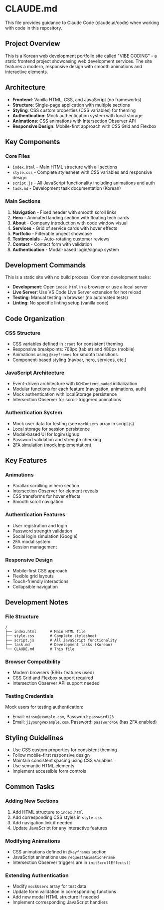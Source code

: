 # CLAUDE.md

This file provides guidance to Claude Code (claude.ai/code) when working with code in this repository.

## Project Overview

This is a Korean web development portfolio site called "VIBE CODING" - a static frontend project showcasing web development services. The site features a modern, responsive design with smooth animations and interactive elements.

## Architecture

- **Frontend**: Vanilla HTML, CSS, and JavaScript (no frameworks)
- **Structure**: Single-page application with multiple sections
- **Styling**: CSS custom properties (CSS variables) for theming
- **Authentication**: Mock authentication system with local storage
- **Animations**: CSS animations with Intersection Observer API
- **Responsive Design**: Mobile-first approach with CSS Grid and Flexbox

## Key Components

### Core Files
- `index.html` - Main HTML structure with all sections
- `style.css` - Complete stylesheet with CSS variables and responsive design
- `script.js` - All JavaScript functionality including animations and auth
- `task.md` - Development task documentation (Korean)

### Main Sections
1. **Navigation** - Fixed header with smooth scroll links
2. **Hero** - Animated landing section with floating tech cards
3. **About** - Company introduction with code window visual
4. **Services** - Grid of service cards with hover effects
5. **Portfolio** - Filterable project showcase
6. **Testimonials** - Auto-rotating customer reviews
7. **Contact** - Contact form with validation
8. **Authentication** - Modal-based login/signup system

## Development Commands

This is a static site with no build process. Common development tasks:

- **Development**: Open `index.html` in a browser or use a local server
- **Live Server**: Use VS Code Live Server extension for hot reload
- **Testing**: Manual testing in browser (no automated tests)
- **Linting**: No specific linting setup (vanilla code)

## Code Organization

### CSS Structure
- CSS variables defined in `:root` for consistent theming
- Responsive breakpoints: 768px (tablet) and 480px (mobile)
- Animations using `@keyframes` for smooth transitions
- Component-based styling (navbar, hero, services, etc.)

### JavaScript Architecture
- Event-driven architecture with `DOMContentLoaded` initialization
- Modular functions for each feature (navigation, animations, auth)
- Mock authentication with localStorage persistence
- Intersection Observer for scroll-triggered animations

### Authentication System
- Mock user data for testing (see `mockUsers` array in script.js)
- Local storage for session persistence
- Modal-based UI for login/signup
- Password validation and strength checking
- 2FA simulation (mock implementation)

## Key Features

### Animations
- Parallax scrolling in hero section
- Intersection Observer for element reveals
- CSS transforms for hover effects
- Smooth scroll navigation

### Authentication Features
- User registration and login
- Password strength validation
- Social login simulation (Google)
- 2FA modal system
- Session management

### Responsive Design
- Mobile-first CSS approach
- Flexible grid layouts
- Touch-friendly interactions
- Collapsible navigation

## Development Notes

### File Structure
```
/
├── index.html      # Main HTML file
├── style.css       # Complete stylesheet
├── script.js       # All JavaScript functionality
├── task.md         # Development tasks (Korean)
└── CLAUDE.md       # This file
```

### Browser Compatibility
- Modern browsers (ES6+ features used)
- CSS Grid and Flexbox support required
- Intersection Observer API support needed

### Testing Credentials
Mock users for testing authentication:
- Email: `minsu@example.com`, Password: `password123`
- Email: `jiyoung@example.com`, Password: `password456` (has 2FA enabled)

## Styling Guidelines

- Use CSS custom properties for consistent theming
- Follow mobile-first responsive design
- Maintain consistent spacing using CSS variables
- Use semantic HTML elements
- Implement accessible form controls

## Common Tasks

### Adding New Sections
1. Add HTML structure to `index.html`
2. Add corresponding CSS styles in `style.css`
3. Add navigation link if needed
4. Update JavaScript for any interactive features

### Modifying Animations
- CSS animations defined in `@keyframes` section
- JavaScript animations use `requestAnimationFrame`
- Intersection Observer triggers are in `initScrollEffects()`

### Extending Authentication
- Modify `mockUsers` array for test data
- Update form validation in corresponding functions
- Add new modal HTML structure if needed
- Implement corresponding JavaScript handlers